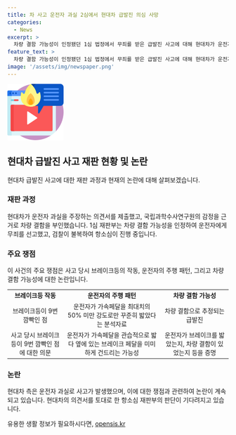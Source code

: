 ```yaml
---
title: 차 사고 운전자 과실 2심에서 현대차 급발진 의심 사망
categories:
  - News
excerpt: >
  차량 결함 가능성이 인정됐던 1심 법정에서 무죄를 받은 급발진 사고에 대해 현대차가 운전자 과실을 주장하는 의견서를 제출했다. 이에 대전지법은 국립과학수사연구원 감정 결과를 채택하여 쟁점을 확인했다. 이에 브레이크와 가속페달 혼동, 차량 브레이크등 작동 등 사고원인에 대한 논란이 계속됐다. 현대차는 운전자가 브레이크를 착각한 것이라 주장하며, 변호인은 현대차의 주장을 반박했다. 현대차 의견서에 대한 판결은 오는 10월 10일로 예정돼 있다.
feature_text: >
  차량 결함 가능성이 인정됐던 1심 법정에서 무죄를 받은 급발진 사고에 대해 현대차가 운전자 과실을 주장하는 의견서를 제출했다. 이에 대전지법은 국립과학수사연구원 감정 결과를 채택하여 쟁점을 확인했다. 이에 브레이크와 가속페달 혼동, 차량 브레이크등 작동 등 사고원인에 대한 논란이 계속됐다. 현대차는 운전자가 브레이크를 착각한 것이라 주장하며, 변호인은 현대차의 주장을 반박했다. 현대차 의견서에 대한 판결은 오는 10월 10일로 예정돼 있다.
image: '/assets/img/newspaper.png'
---
```


<p><img src="/assets/img/news.png" alt="rentncar 속보" /></p>

<h2 data-ke-size="size26">현대차 급발진 사고 재판 현황 및 논란</h2>

<p data-ke-size="size16">현대차 급발진 사고에 대한 재판 과정과 현재의 논란에 대해 살펴보겠습니다.</p>

<h3><b>재판 과정</b></h3>

<p data-ke-size="size16">현대차가 운전자 과실을 주장하는 의견서를 제출했고, 국립과학수사연구원의 감정을 근거로 차량 결함을 부인했습니다. 1심 재판부는 차량 결함 가능성을 인정하여 운전자에게 무죄를 선고했고, 검찰이 불복하여 항소심이 진행 중입니다.</p>

<h3><b>주요 쟁점</b></h3>

<p data-ke-size="size16">이 사건의 주요 쟁점은 사고 당시 브레이크등의 작동, 운전자의 주행 패턴, 그리고 차량 결함 가능성에 대한 논란입니다.</p>

<table>
    <tr>
        <td style="text-align: center; height: 17px;"><b>브레이크등 작동</b></td>
        <td style="text-align: center; height: 17px;"><b>운전자의 주행 패턴</b></td>
        <td style="text-align: center; height: 17px;"><b>차량 결함 가능성</b></td>
    </tr>
    <tr>
        <td style="text-align: center; height: 17px;">브레이크등이 9번 깜빡인 점</td>
        <td style="text-align: center; height: 17px;">운전자가 가속페달을 최대치의 50% 미만 강도로만 꾸준히 밟았다는 분석자료</td>
        <td style="text-align: center; height: 17px;">차량 결함으로 추정되는 급발진</td>
    </tr>
    <tr>
        <td style="text-align: center; height: 17px;">사고 당시 브레이크등이 9번 깜빡인 점에 대한 의문</td>
        <td style="text-align: center; height: 17px;">운전자가 가속페달을 관습적으로 밟다 옆에 있는 브레이크 페달을 미미하게 건드리는 가능성</td>
        <td style="text-align: center; height: 17px;">운전자가 브레이크를 밟았는지, 차량 결함이 있었는지 등을 증명</td>
    </tr>
</table>

<h3><b>논란</b></h3>

<p data-ke-size="size16">현대차 측은 운전자 과실로 사고가 발생했으며, 이에 대한 쟁점과 관련하여 논란이 계속되고 있습니다. 현대차의 의견서를 토대로 한 항소심 재판부의 판단이 기다려지고 있습니다.</p>
유용한 생활 정보가 필요하시다면, <a href="https://opensis.kr" rel="dofollow">opensis.kr</a>


